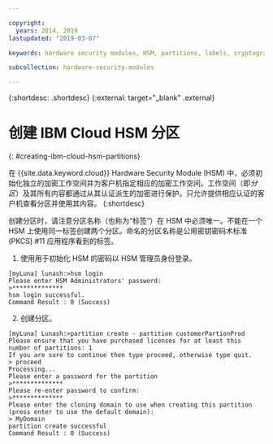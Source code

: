 ```yaml
---

copyright:
  years: 2014, 2019
lastupdated: "2019-03-07"

keywords: hardware security modules, HSM, partitions, labels, cryptographic, keys,

subcollection: hardware-security-modules

---
```


{:shortdesc: .shortdesc}
{:external: target="_blank" .external}

# 创建 IBM Cloud HSM 分区
{: #creating-ibm-cloud-hsm-partitions}

在 {{site.data.keyword.cloud}} Hardware Security Module (HSM) 中，必须初始化独立的加密工作空间并为客户机指定相应的加密工作空间。工作空间（即*分区*）及其所有内容都通过从其认证派生的加密进行保护。只允许提供相应认证的客户机查看分区并使用其内容。
{:shortdesc}

创建分区时，请注意分区名称（也称为“标签”）在 HSM 中必须唯一。不能在一个 HSM 上使用同一标签创建两个分区。命名的分区名称是公用密钥密码术标准 (PKCS) #11 应用程序看到的标签。

1. 使用用于初始化 HSM 的密码以 HSM 管理员身份登录。
```
[myLuna] lunash:>hsm login
Please enter HSM Administrators' password:
>**************
hsm login successful.
Command Result : 0 (Success)
```
2. 创建分区。
```
[myLuna] Lunash:>partition create - partition customerPartionProd
Please ensure that you have purchased licenses for at least this number of partitions: 1
If you are sure to continue then type proceed, otherwise type quit.
> proceed
Processing...
Please enter a password for the partition
>**************
Please re-enter password to confirm:
>**************
Please enter the cloning domain to use when creating this partition (press enter to use the default domain):
> MyDomain
partition create successful
Command Result : 0 (Success)
```
